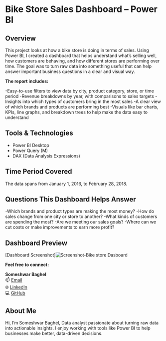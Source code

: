 # Bike Store Sales Dashboard – Power BI

## Overview

This project looks at how a bike store is doing in terms of sales. Using Power BI, I created a dashboard that helps understand what’s selling well, how customers are behaving, and how different stores are performing over time. The goal was to turn raw data into something useful that can help answer important business questions in a clear and visual way.

**The report includes:**

-Easy-to-use filters to view data by city, product category, store, or time period
-Revenue breakdowns by year, with comparisons to sales targets
-Insights into which types of customers bring in the most sales
-A clear view of which brands and products are performing best
-Visuals like bar charts, KPIs, line graphs, and breakdown trees to help make the data easy to understand

## Tools & Technologies

- Power BI Desktop
- Power Query (M)
- DAX (Data Analysis Expressions)

## Time Period Covered

The data spans from January 1, 2016, to February 28, 2018.

## Questions This Dashboard Helps Answer

-Which brands and product types are making the most money?
-How do sales change from one city or store to another?
-What kinds of customers are spending the most?
-Are we meeting our sales goals?
-Where can we cut costs or make improvements to earn more profit?

## Dashboard Preview

[Dashboard Screenshot]![Screenshot-Bike store Dasboard](https://github.com/user-attachments/assets/8991b5a1-11ff-4df2-8f34-91e84fcfd704)

**Feel free to connect:**

**Someshwar Baghel**  
📫 [Email](mailto:baghelsomeshwar97@gmail.com)  
🌐 [LinkedIn](https://www.linkedin.com/in/someshwar-baghel-b16904164)  
💻 [GitHub](https://github.com/Someshwar1956)  

## About Me

Hi, I’m Someshwar Baghel, Data analyst passionate about turning raw data into actionable insights. I enjoy working with tools like Power BI to help businesses make better, data-driven decisions.

